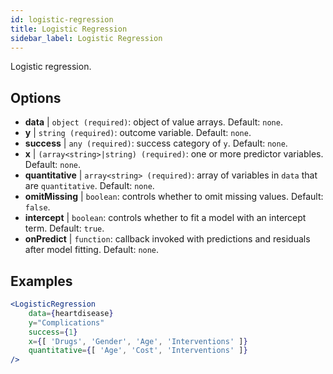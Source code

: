 ```yaml
---
id: logistic-regression
title: Logistic Regression
sidebar_label: Logistic Regression
---
```


Logistic regression.

## Options

* __data__ | `object (required)`: object of value arrays. Default: `none`.
* __y__ | `string (required)`: outcome variable. Default: `none`.
* __success__ | `any (required)`: success category of `y`. Default: `none`.
* __x__ | `(array<string>|string) (required)`: one or more predictor variables. Default: `none`.
* __quantitative__ | `array<string> (required)`: array of variables in `data` that are `quantitative`. Default: `none`.
* __omitMissing__ | `boolean`: controls whether to omit missing values. Default: `false`.
* __intercept__ | `boolean`: controls whether to fit a model with an intercept term. Default: `true`.
* __onPredict__ | `function`: callback invoked with predictions and residuals after model fitting. Default: `none`.


## Examples

```jsx live
<LogisticRegression 
    data={heartdisease} 
    y="Complications"
    success={1}
    x={[ 'Drugs', 'Gender', 'Age', 'Interventions' ]}
    quantitative={[ 'Age', 'Cost', 'Interventions' ]}
/>
```

